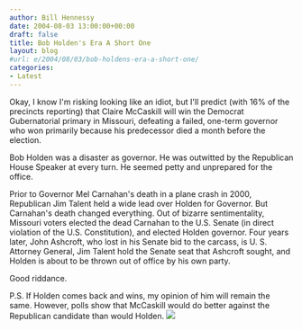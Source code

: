 ```yaml
---
author: Bill Hennessy
date: 2004-08-03 13:00:00+00:00
draft: false
title: Bob Holden's Era A Short One
layout: blog
#url: e/2004/08/03/bob-holdens-era-a-short-one/
categories:
- Latest
---
```


Okay, I know I'm risking looking like an idiot, but I'll predict (with 16% of the precincts reporting) that Claire McCaskill will win the Democrat Gubernatorial primary in Missouri, defeating a failed, one-term governor who won primarily because his predecessor died a month before the election.  
  
Bob Holden was a disaster as governor.  He was outwitted by the Republican House Speaker at every turn.  He seemed petty and unprepared for the office.  
  
Prior to Governor Mel Carnahan's death in a plane crash in 2000, Republican Jim Talent held a wide lead over Holden for Governor.  But Carnahan's death changed everything.  Out of bizarre sentimentality, Missouri voters elected the dead Carnahan to the U.S. Senate (in direct violation of the U.S. Constitution), and elected Holden governor.  Four years later, John Ashcroft, who lost in his Senate bid to the carcass, is U. S. Attorney General, Jim Talent hold the Senate seat that Ashcroft sought, and Holden is about to be thrown out of office by his own party.  
  
Good riddance.  
  
P.S.  If Holden comes back and wins, my opinion of him will remain the same.  However, polls show that McCaskill would do better against the Republican candidate than would Holden.  ![](https://blog.billhennessy.com/aggbug.aspx?PostID=658)


